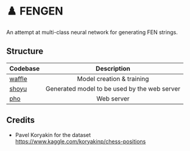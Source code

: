 # ♟️ FENGEN

An attempt at multi-class neural network for generating FEN strings.

## Structure

| Codebase         |                 Description                  |
| :--------------- | :------------------------------------------: |
| [waffle](waffle) |          Model creation & training           |
| [shoyu](shoyu)   | Generated model to be used by the web server |
| [pho](pho)       |                  Web server                  |

## Credits

- Pavel Koryakin for the dataset https://www.kaggle.com/koryakinp/chess-positions
